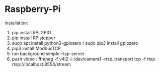 # Raspberry-Pi
Installation:
1. pip install RPi.GPIO
2. pip install RPistepper
3. sudo apt install python3-gpiozero / sudo pip3 install gpiozero
4. pip3 install ModbusTCP
5. run background simple-rtsp-server
6. push video : ffmpeg -f v4l2 -i /dev/camera1 -rtsp_transport tcp -f rtsp rtsp://localhost:8554/stream
